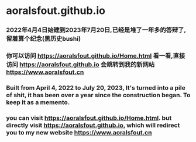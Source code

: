 # aoralsfout.github.io

### 2022年4月4日始建到2023年7月20日,已经是堆了一年多的答辩了,留着算个纪念(黑历史bushi)
### 你可以访问 https://aoralsfout.github.io/Home.html 看一看,直接访问 https://aoralsfout.github.io 会跳转到我的新网站 https://www.aoralsfout.cn

### Built from April 4, 2022 to July 20, 2023, It's turned into a pile of shit, it has been over a year since the construction began. To keep it as a memento.
### you can visit https://aoralsfout.github.io/Home.html. but directly visit https://aoralsfout.github.io, which will redirect you to my new website https://www.aoralsfout.cn
